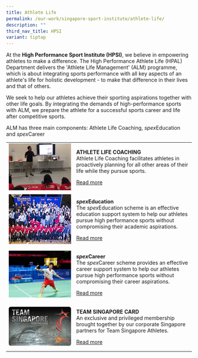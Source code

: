 ```yaml
---
title: Athlete Life
permalink: /our-work/singapore-sport-institute/athlete-life/
description: ""
third_nav_title: HPSI
variant: tiptap
---
```

<p>At the <strong>High Performance Sport Institute (HPSI)</strong>, we believe
in empowering athletes to make a difference. The High Performance Athlete
Life (HPAL) Department delivers the 'Athlete Life Management' (ALM) programme,
which is about integrating sports performance with all key aspects of an
athlete's life for holistic development - to make that difference in their
lives and that of others.</p>
<p>We seek to help our athletes achieve their sporting aspirations together
with other life goals. By integrating the demands of high-performance sports
with ALM, we prepare the athlete for a successful sports career and life
after competitive sports.</p>
<p>ALM has three main components: Athlete Life Coaching,&nbsp;<em>spex</em>Education
and&nbsp;<em>spex</em>Career</p>
<p></p>
<table style="minWidth: 50px">
<colgroup>
<col>
<col>
</colgroup>
<tbody>
<tr>
<td rowspan="1" colspan="1">
<div class="isomer-image-wrapper">
<img style="width: 100%" height="auto" width="100%" alt="" src="/images/Our%20Work/Singapore%20Sports%20Institute/Athlete%20Life/Athlete%20Life%20Coaching01.jpg">
</div>
</td>
<td rowspan="1" colspan="1">
<p><strong>ATHLETE LIFE COACHING</strong>
<br>Athlete Life Coaching facilitates athletes in proactively planning for
all other areas of their life while they pursue sports.</p>
<p><a href="/singapore-sport-institute/athlete-life/athlete-life-coaching/" rel="noopener noreferrer nofollow" target="_blank">Read more</a>
</p>
</td>
</tr>
<tr>
<td rowspan="1" colspan="1">
<div class="isomer-image-wrapper">
<img style="width: 100%" height="auto" width="100%" alt="" src="/images/Our%20Work/Singapore%20Sports%20Institute/Athlete%20Life/spexed.jpg">
</div>
</td>
<td rowspan="1" colspan="1">
<p><strong><em>spex</em>Education</strong>
<br>The <em>spex</em>Education scheme is an effective education support system
to help our athletes pursue high performance sports without compromising
their academic aspirations.</p>
<p><a href="/singapore-sport-institute/athlete-life/spexeducation/" rel="noopener noreferrer nofollow" target="_blank">Read more</a>
</p>
</td>
</tr>
<tr>
<td rowspan="1" colspan="1">
<div class="isomer-image-wrapper">
<img style="width: 100%" height="auto" width="100%" alt="" src="/images/Our%20Work/Singapore%20Sports%20Institute/Athlete%20Life/Derek%20Wong%20at%20SEA%20Games.jpg">
</div>
</td>
<td rowspan="1" colspan="1">
<p><strong><em>spex</em>Career</strong>
<br>The <em>spex</em>Career scheme provides an effective career support system
to help our athletes pursue high performance sports without compromising
their career aspirations.</p>
<p><a href="/singapore-sport-institute/athlete-life/spexbusiness/" rel="noopener noreferrer nofollow" target="_blank">Read more</a>
</p>
</td>
</tr>
<tr>
<td rowspan="1" colspan="1">
<div class="isomer-image-wrapper">
<img style="width: 100%" height="auto" width="100%" alt="" src="/images/Our%20Work/Singapore%20Sports%20Institute/Athlete%20Life/teamsingaporecard.jpg">
</div>
</td>
<td rowspan="1" colspan="1">
<p><strong>TEAM SINGAPORE CARD</strong>
<br>An exclusive and privileged membership brought together by our corporate
Singapore partners for Team Singapore Athletes.</p>
<p><a href="/singapore-sport-institute/athlete-life/team-singapore-card/" rel="noopener noreferrer nofollow" target="_blank">Read more</a>
</p>
</td>
</tr>
</tbody>
</table>
<p></p>